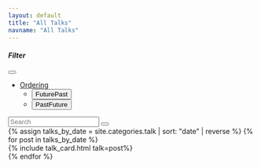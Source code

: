 ```yaml
---
layout: default
title: "All Talks"
navname: "All Talks"
---
```

<div class="container">
    <div class="row sf-talks">
        <nav class="navbar navbar-expand-lg rounded sf-searchbar" id="sf-searchbar-talks">
          <div class="container-fluid">
            <h5 class="navbar-brand mb-0" href="#">Filter</h5>
            <button class="navbar-toggler collapsed" type="button" data-bs-toggle="collapse" data-bs-target="#sf-searchbar" aria-controls="sf-searchbar" aria-expanded="false" aria-label="Toggle navigation">
                <div class="sf-navbar-toggler-icon-minor">
                    <div class="bar"></div><div class="bar"></div>
                </div>
            </button>
            <div class="collapse navbar-collapse" id="sf-searchbar">
              <ul class="navbar-nav me-auto mb-2 mb-lg-0">
                <li class="nav-item dropdown">
                  <a class="nav-link dropdown-toggle" href="#" role="button" data-bs-toggle="dropdown" aria-expanded="false">
                    Ordering
                  </a>
                  <ul class="dropdown-menu">
                    <li><button class="dropdown-item bg-primary" href="#" id="sf-order-fp">Future<i class="bi bi-arrow-right"></i>Past</button></li>
                    <li><button class="dropdown-item" href="#" id="sf-order-pf">Past<i class="bi bi-arrow-right"></i>Future</button></li>
                  </ul>
                </li>
              </ul>
              <div class="d-flex" role="search" id="sf-search-talks">
                <div class="input-group me-2">
                    <input class="form-control" type="search" placeholder="Search" aria-label="Search"/>
                    <button class="btn btn-outline-primary" type="button" id="button-addon2"><i class="bi bi-x"></i></button>
                </div>
              </div>
            </div>
          </div>
        </nav>
        {% assign talks_by_date = site.categories.talk | sort: "date" | reverse %}
        {% for post in talks_by_date %}
        <div class="col-lg-6 sf-talk-card" data-date='{{ post.date | date: "%Y-%m-%d" }}'>
        {% include talk_card.html talk=post%}
        </div>
        {% endfor %}
    </div>
</div>

<script defer src="{{site.baseurl}}/assets/js/filter.js"></script>
